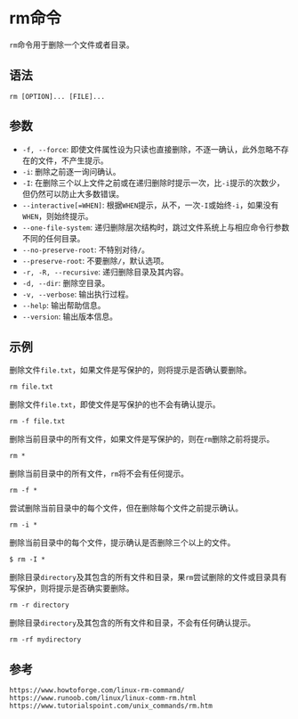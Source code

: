 # rm命令
 `rm`命令用于删除一个文件或者目录。 

## 语法

```shell
rm [OPTION]... [FILE]...
```

## 参数
* `-f, --force`: 即使文件属性设为只读也直接删除，不逐一确认，此外忽略不存在的文件，不产生提示。
* `-i`: 删除之前逐一询问确认。
* `-I`: 在删除三个以上文件之前或在递归删除时提示一次，比`-i`提示的次数少，但仍然可以防止大多数错误。
* `--interactive[=WHEN]`: 根据`WHEN`提示，从不，一次`-I`或始终`-i`，如果没有`WHEN`，则始终提示。
* `--one-file-system`: 递归删除层次结构时，跳过文件系统上与相应命令行参数不同的任何目录。
* `--no-preserve-root`: 不特别对待`/`。
* `--preserve-root`: 不要删除`/`，默认选项。
* `-r, -R, --recursive`: 递归删除目录及其内容。
* `-d, --dir`: 删除空目录。
* `-v, --verbose`: 输出执行过程。
* `--help`: 输出帮助信息。
* `--version`: 输出版本信息。

## 示例
删除文件`file.txt`，如果文件是写保护的，则将提示是否确认要删除。

```shell
rm file.txt
```

删除文件`file.txt`，即使文件是写保护的也不会有确认提示。

```shell
rm -f file.txt
```

删除当前目录中的所有文件，如果文件是写保护的，则在`rm`删除之前将提示。

```shell
rm *
```

删除当前目录中的所有文件，`rm`将不会有任何提示。

```shell
rm -f *
```

尝试删除当前目录中的每个文件，但在删除每个文件之前提示确认。

```shell
rm -i *
```

删除当前目录中的每个文件，提示确认是否删除三个以上的文件。

```shell
$ rm -I *
```

删除目录`directory`及其包含的所有文件和目录，果`rm`尝试删除的文件或目录具有写保护，则将提示是否确实要删除。

```shell
rm -r directory
```

删除目录`directory`及其包含的所有文件和目录，不会有任何确认提示。

```shell
rm -rf mydirectory
```



## 参考

```
https://www.howtoforge.com/linux-rm-command/
https://www.runoob.com/linux/linux-comm-rm.html
https://www.tutorialspoint.com/unix_commands/rm.htm
```
